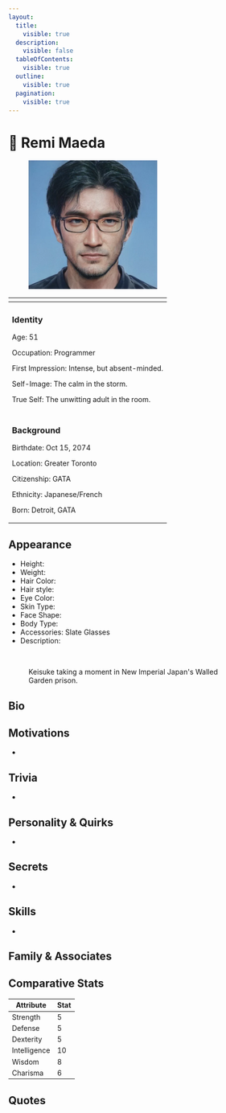 ```yaml
---
layout:
  title:
    visible: true
  description:
    visible: false
  tableOfContents:
    visible: true
  outline:
    visible: true
  pagination:
    visible: true
---
```


# 👤 Remi Maeda



<figure><img src="../../.gitbook/assets/0df7f1a498df7e6b067f507f318a (2).jpeg" alt="" width="256"><figcaption></figcaption></figure>

<table data-card-size="large" data-view="cards"><thead><tr><th></th></tr></thead><tbody><tr><td><h3>Identity</h3><p>Age: 51</p><p>Occupation: Programmer</p><p>First Impression: Intense, but absent-minded.</p><p>Self-Image: The calm in the storm.</p><p>True Self: The unwitting adult in the room.<br></p></td></tr><tr><td><h3>Background</h3><p>Birthdate: Oct 15, 2074</p><p>Location: Greater Toronto</p><p>Citizenship: GATA</p><p>Ethnicity: Japanese/French</p><p>Born: Detroit, GATA</p></td></tr></tbody></table>

## Appearance

* Height:
* Weight:&#x20;
* Hair Color:&#x20;
* Hair style:&#x20;
* Eye Color:&#x20;
* Skin Type:&#x20;
* Face Shape:&#x20;
* Body Type:&#x20;
* Accessories: Slate Glasses
* Description:&#x20;

<figure><img src="../../.gitbook/assets/magnific-RPXlsvEHC54rWETQuv3P-nomoney420_mild_mannered_japanese_man_with_thin_rimmed_glasses__de85f27b-2c0e-4265-8c41-a801e177f307.jpeg" alt=""><figcaption><p>Keisuke taking a moment in New Imperial Japan's Walled Garden prison.</p></figcaption></figure>

## Bio

## Motivations

*

## Trivia

*

## **Personality & Quirks**

*

## Secrets

*

## Skills

*

## Family & Associates



## Comparative Stats

| Attribute    | Stat |
| ------------ | ---- |
| Strength     | 5    |
| Defense      | 5    |
| Dexterity    | 5    |
| Intelligence | 10   |
| Wisdom       | 8    |
| Charisma     | 6    |

## Quotes
